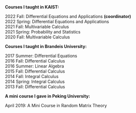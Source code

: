 **Courses I taught in KAIST:**
  
2022 Fall: Differential Equations and Applications **(coordinator)**  
2022 Spring: Differential Equations and Applications  
2021 Fall: Multivariable Calculus  
2021 Spring: Probability and Statistics  
2020 Fall: Multivariable Calculus  

**Courses I taught in Brandeis University:**

2017 Summer: Differential Equations  
2016 Fall: Differential Calculus  
2016 Summer: Linear Algebra  
2015 Fall: Differential Calculus  
2014 Fall: Integral Calculus  
2014 Spring: Integral Calculus  
2013 Fall: Differential Calculus  

**A mini course I gave in Peking University:**

April 2019: A Mini Course in Random Matrix Theory
